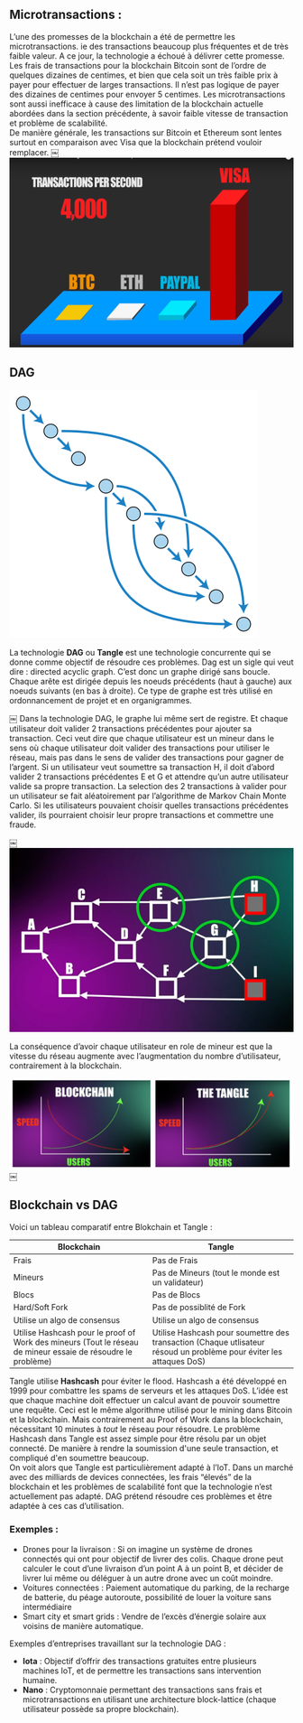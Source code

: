 ## Microtransactions : 

L’une des promesses de la blockchain a été de permettre les microtransactions. ie des transactions beaucoup plus fréquentes et de très faible valeur. A ce jour, la technologie a échoué à délivrer cette promesse.  
Les frais de transactions pour la blockchain Bitcoin sont de l’ordre de quelques dizaines de centimes, et bien que cela soit un très faible prix à payer pour effectuer de larges transactions. Il n’est pas logique de payer des dizaines de centimes pour envoyer 5 centimes. 
Les microtransactions sont aussi inefficace à cause des limitation de la blockchain actuelle abordées dans la section précédente, à savoir faible vitesse de transaction et problème de scalabilité.  
De manière générale, les transactions sur Bitcoin et Ethereum sont lentes surtout en comparaison avec Visa que la blockchain prétend vouloir remplacer. 
￼
![blockchain](/Images/Picture11.png/)

## DAG

![blockchain](/Images/Picture23.png/)

La technologie <strong>DAG</strong> ou <strong>Tangle</strong> est une technologie concurrente qui se donne comme objectif de résoudre ces problèmes. Dag est un sigle qui veut dire : directed acyclic graph. C’est donc un graphe dirigé sans boucle. Chaque arête est dirigée depuis les noeuds précédents (haut à gauche) aux noeuds suivants (en bas à droite). Ce type de graphe est très utilisé en ordonnancement de projet et en organigrammes. 

￼
Dans la technologie DAG, le graphe lui même sert de registre. Et chaque utilisateur doit valider 2 transactions précédentes pour ajouter sa transaction. Ceci veut dire que chaque utilisateur est un mineur dans le sens où chaque utilisateur doit valider des transactions pour utiliser le réseau, mais pas dans le sens de valider des transactions pour gagner de l’argent. 
Si un utilisateur veut soumettre sa transaction H, il doit d’abord valider 2 transactions précédentes E et G et attendre qu’un autre utilisateur valide sa propre transaction. La selection des 2 transactions à valider pour un utilisateur se fait aléatoirement par l’algorithme de Markov Chain Monte Carlo. Si les utilisateurs pouvaient choisir quelles transactions précédentes valider, ils pourraient choisir leur propre transactions et commettre une fraude. 

￼![blockchain](/Images/Picture12.png/)

La conséquence d’avoir chaque utilisateur en role de mineur est que la vitesse du réseau augmente avec l’augmentation du nombre d’utilisateur, contrairement à la blockchain. 

![blockchain](/Images/screenshot3.png/)
￼
## Blockchain vs DAG
Voici un tableau comparatif entre Blokchain et Tangle :

<table>
  <thead>
    <tr>
      <th>Blockchain</th>
      <th>Tangle</th>
    </tr>
  </thead>
  <tbody>
    <tr>
      <td>Frais</td>
      <td>Pas de Frais</td>
    </tr>
    <tr>
      <td>Mineurs</td>
      <td>Pas de Mineurs (tout le monde est un validateur)</td>
    </tr>
        <tr>
      <td>Blocs</td>
      <td>Pas de Blocs</td>
    </tr>
        <tr>
      <td>Hard/Soft Fork</td>
      <td>Pas de possiblité de Fork</td>
    </tr>
        <tr>
      <td>Utilise un algo de consensus</td>
      <td>Utilise un algo de consensus</td>
    </tr>
        <tr>
      <td>Utilise Hashcash pour le proof of Work des mineurs (Tout le réseau de mineur essaie de résoudre le problème)</td>
      <td>Utilise Hashcash pour soumettre des transaction (Chaque utlisateur résoud un problème pour éviter les attaques DoS) </td>
    </tr>
  </tbody>
</table>

Tangle utilise <strong>Hashcash</strong> pour éviter le flood. Hashcash a été développé en 1999 pour combattre les spams de serveurs et les attaques DoS. L’idée est que chaque machine doit effectuer un calcul avant de pouvoir soumettre une requête.  Ceci est le même algorithme utilisé pour le mining dans Bitcoin et la blockchain. 
Mais contrairement au Proof of Work dans la blockchain, nécessitant 10 minutes à <em>tout</em> le réseau pour résoudre. Le problème Hashcash dans Tangle est assez simple pour être résolu par un objet connecté. De manière à rendre la soumission d'une seule transaction, et compliqué d'en soumettre beaucoup.   
On voit alors que Tangle est particulièrement adapté à l’IoT. Dans un marché avec des milliards de devices connectées, les frais “élevés” de la blockchain et les problèmes de scalabilité font que la technologie n’est actuellement pas adapté. DAG prétend résoudre ces problèmes et être adaptée à ces cas d’utilisation. 

### Exemples : 
* Drones pour la livraison : Si on imagine un système de drones connectés qui ont pour objectif de livrer des colis. Chaque drone peut calculer le cout d’une livraison d’un point A à un point B, et décider de livrer lui même ou déléguer à un autre drone avec un coût moindre. 
* Voitures connectées : Paiement automatique du parking, de la recharge de batterie, du péage autoroute, possibilité de louer la voiture sans intermédiaire
* Smart city et smart grids : Vendre de l’excès d’énergie solaire aux voisins de manière automatique. 

Exemples d’entreprises travaillant sur la technologie DAG : 

* <strong>Iota</strong> : Objectif d’offrir des transactions gratuites entre plusieurs machines IoT, et de permettre les transactions sans intervention humaine.  
* <strong>Nano</strong> : Cryptomonnaie permettant des transactions sans frais et microtransactions en utilisant une architecture block-lattice (chaque utilisateur possède sa propre blockchain). 

































